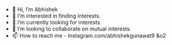 - 👋 Hi, I’m Abhishek
- 👀 I’m interested in finding interests.
- 🌱 I’m currently looking for interests.
- 💞️ I’m looking to collaborate on mutual interests.
- 📫 How to reach me -
     Instagram.com/abhishekgunawat9
                                    &o2

<!---
agmeena/agmeena is a ✨ special ✨ repository because its `README.md` (this file) appears on your GitHub profile.
You can click the Preview link to take a look at your changes.
--->
